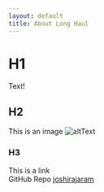 ```yaml
---
layout: default
title: About Long Haul
---
```


# H1
Text!

## H2
This is an image
![altText](assets/img/touring.jpg)

### H3
This is a link \
GitHub Repo [joshirajaram](https://github.com/joshirajaram)
